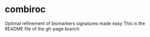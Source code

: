 # combiroc
Optimal refinement of biomarkers signatures made easy
This is the README file of the gh-page branch

